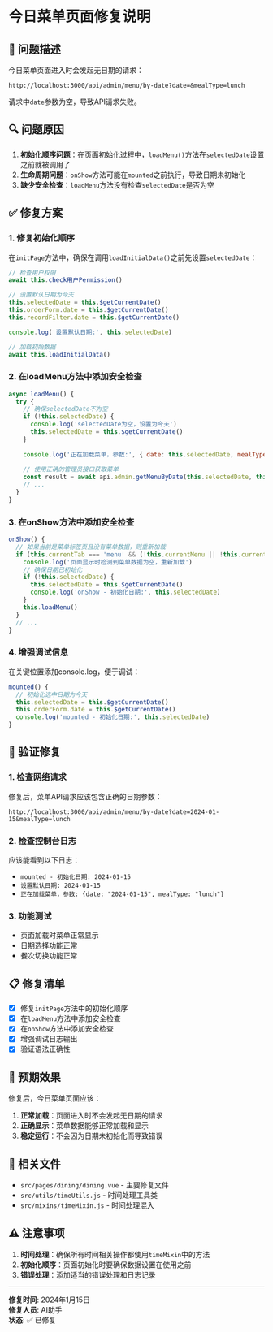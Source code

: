 # 今日菜单页面修复说明

## 🐛 问题描述

今日菜单页面进入时会发起无日期的请求：
```
http://localhost:3000/api/admin/menu/by-date?date=&mealType=lunch
```

请求中`date`参数为空，导致API请求失败。

## 🔍 问题原因

1. **初始化顺序问题**：在页面初始化过程中，`loadMenu()`方法在`selectedDate`设置之前就被调用了
2. **生命周期问题**：`onShow`方法可能在`mounted`之前执行，导致日期未初始化
3. **缺少安全检查**：`loadMenu`方法没有检查`selectedDate`是否为空

## ✅ 修复方案

### 1. 修复初始化顺序

在`initPage`方法中，确保在调用`loadInitialData()`之前先设置`selectedDate`：

```javascript
// 检查用户权限
await this.check用户Permission()

// 设置默认日期为今天
this.selectedDate = this.$getCurrentDate()
this.orderForm.date = this.$getCurrentDate()
this.recordFilter.date = this.$getCurrentDate()

console.log('设置默认日期:', this.selectedDate)

// 加载初始数据
await this.loadInitialData()
```

### 2. 在loadMenu方法中添加安全检查

```javascript
async loadMenu() {
  try {
    // 确保selectedDate不为空
    if (!this.selectedDate) {
      console.log('selectedDate为空，设置为今天')
      this.selectedDate = this.$getCurrentDate()
    }
    
    console.log('正在加载菜单，参数:', { date: this.selectedDate, mealType: this.selectedMeal })
    
    // 使用正确的管理员接口获取菜单
    const result = await api.admin.getMenuByDate(this.selectedDate, this.selectedMeal)
    // ...
  }
}
```

### 3. 在onShow方法中添加安全检查

```javascript
onShow() {
  // 如果当前是菜单标签页且没有菜单数据，则重新加载
  if (this.currentTab === 'menu' && (!this.currentMenu || !this.currentMenu.dishes)) {
    console.log('页面显示时检测到菜单数据为空，重新加载')
    // 确保日期已初始化
    if (!this.selectedDate) {
      this.selectedDate = this.$getCurrentDate()
      console.log('onShow - 初始化日期:', this.selectedDate)
    }
    this.loadMenu()
  }
  // ...
}
```

### 4. 增强调试信息

在关键位置添加console.log，便于调试：

```javascript
mounted() {
  // 初始化选中日期为今天
  this.selectedDate = this.$getCurrentDate()
  this.orderForm.date = this.$getCurrentDate()
  console.log('mounted - 初始化日期:', this.selectedDate)
}
```

## 🧪 验证修复

### 1. 检查网络请求
修复后，菜单API请求应该包含正确的日期参数：
```
http://localhost:3000/api/admin/menu/by-date?date=2024-01-15&mealType=lunch
```

### 2. 检查控制台日志
应该能看到以下日志：
- `mounted - 初始化日期: 2024-01-15`
- `设置默认日期: 2024-01-15`
- `正在加载菜单，参数: {date: "2024-01-15", mealType: "lunch"}`

### 3. 功能测试
- 页面加载时菜单正常显示
- 日期选择功能正常
- 餐次切换功能正常

## 📋 修复清单

- [x] 修复`initPage`方法中的初始化顺序
- [x] 在`loadMenu`方法中添加安全检查
- [x] 在`onShow`方法中添加安全检查
- [x] 增强调试日志输出
- [x] 验证语法正确性

## 🎯 预期效果

修复后，今日菜单页面应该：

1. **正常加载**：页面进入时不会发起无日期的请求
2. **正确显示**：菜单数据能够正常加载和显示
3. **稳定运行**：不会因为日期未初始化而导致错误

## 🔄 相关文件

- `src/pages/dining/dining.vue` - 主要修复文件
- `src/utils/timeUtils.js` - 时间处理工具类
- `src/mixins/timeMixin.js` - 时间处理混入

## ⚠️ 注意事项

1. **时间处理**：确保所有时间相关操作都使用`timeMixin`中的方法
2. **初始化顺序**：页面初始化时要确保数据设置在使用之前
3. **错误处理**：添加适当的错误处理和日志记录

---

**修复时间**: 2024年1月15日  
**修复人员**: AI助手  
**状态**: ✅ 已修复
